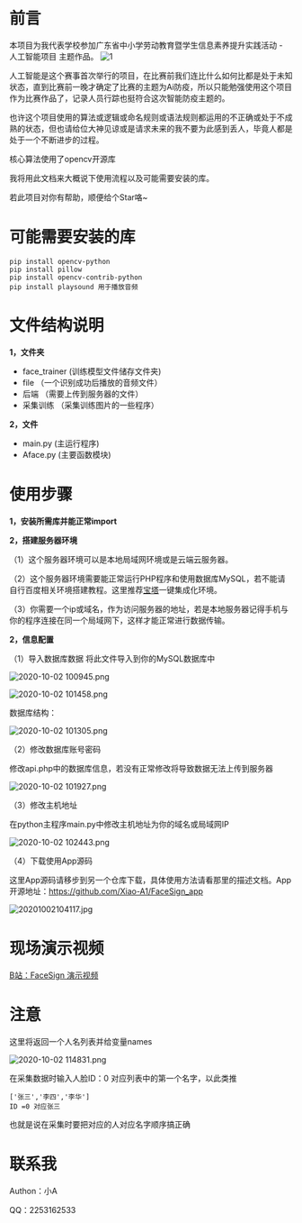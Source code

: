 # 前言
本项目为我代表学校参加广东省中小学劳动教育暨学生信息素养提升实践活动 - 人工智能项目 主题作品。
![1][1]

人工智能是这个赛事首次举行的项目，在比赛前我们连比什么如何比都是处于未知状态，直到比赛前一晚才确定了比赛的主题为Ai防疫，所以只能勉强使用这个项目作为比赛作品了，记录人员行踪也挺符合这次智能防疫主题的。

也许这个项目使用的算法或逻辑或命名规则或语法规则都运用的不正确或处于不成熟的状态，但也请给位大神见谅或是请求未来的我不要为此感到丢人，毕竟人都是处于一个不断进步的过程。

核心算法使用了opencv开源库

我将用此文档来大概说下使用流程以及可能需要安装的库。

若此项目对你有帮助，顺便给个Star咯~

# 可能需要安装的库

    pip install opencv-python
    pip install pillow
    pip install opencv-contrib-python
    pip install playsound 用于播放音频

# 文件结构说明

**1，文件夹**
- face_trainer (训练模型文件储存文件夹)
- file （一个识别成功后播放的音频文件）
- 后端 （需要上传到服务器的文件）
- 采集训练 （采集训练图片的一些程序）

**2，文件**
- main.py (主运行程序)
- Aface.py (主要函数模块)

# 使用步骤

**1，安装所需库并能正常import**

**2，搭建服务器环境**

（1）这个服务器环境可以是本地局域网环境或是云端云服务器。

（2）这个服务器环境需要能正常运行PHP程序和使用数据库MySQL，若不能请自行百度相关环境搭建教程。这里推荐[宝塔][2]一键集成化环境。

（3）你需要一个ip或域名，作为访问服务器的地址，若是本地服务器记得手机与你的程序连接在同一个局域网下，这样才能正常进行数据传输。

**2，信息配置**

（1）导入数据库数据
将此文件导入到你的MySQL数据库中

![2020-10-02 100945.png][3]


![2020-10-02 101458.png][4]

数据库结构：

![2020-10-02 101305.png][5]

（2）修改数据库账号密码

修改api.php中的数据库信息，若没有正常修改将导致数据无法上传到服务器

![2020-10-02 101927.png][6]

（3）修改主机地址

在python主程序main.py中修改主机地址为你的域名或局域网IP

![2020-10-02 102443.png][7]

（4）下载使用App源码

这里App源码请移步到另一个仓库下载，具体使用方法请看那里的描述文档。App开源地址：https://github.com/Xiao-A1/FaceSign_app

![20201002104117.jpg][8]

# 现场演示视频
[B站：FaceSign 演示视频][9]

# 注意
这里将返回一个人名列表并给变量names

![2020-10-02 114831.png][10]

在采集数据时输入人脸ID：0 对应列表中的第一个名字，以此类推

    ['张三','李四','李华']
    ID =0 对应张三

也就是说在采集时要把对应的人对应名字顺序搞正确

# 联系我
Authon：小A

QQ：2253162533


  [1]: https://cdn.jsdelivr.net/gh/Xiao-A1/fasv/usr/uploads/2020/10/1010757683.jpg
  [2]: https://www.bt.cn/
  [3]: https://cdn.jsdelivr.net/gh/Xiao-A1/fasv/usr/uploads/2020/10/1072375587.png
  [4]: https://cdn.jsdelivr.net/gh/Xiao-A1/fasv/usr/uploads/2020/10/1654160804.png
  [5]: https://cdn.jsdelivr.net/gh/Xiao-A1/fasv/usr/uploads/2020/10/2011270633.png
  [6]: https://cdn.jsdelivr.net/gh/Xiao-A1/fasv/usr/uploads/2020/10/2215194851.png
  [7]: https://cdn.jsdelivr.net/gh/Xiao-A1/fasv/usr/uploads/2020/10/1323135802.png
  [8]: https://cdn.jsdelivr.net/gh/Xiao-A1/fasv/usr/uploads/2020/10/3668382161.jpg
  [9]: https://b23.tv/QM6PAR
  [10]: https://cdn.jsdelivr.net/gh/Xiao-A1/fasv/usr/uploads/2020/10/1505172136.png
